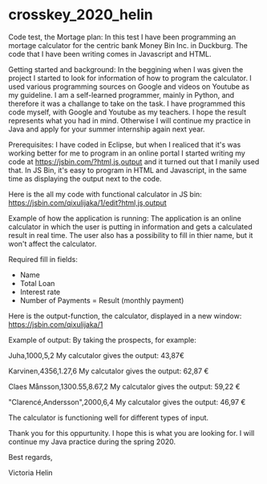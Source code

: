 # crosskey_2020_helin

Code test, the Mortage plan:
In this test I have been programming an mortage calculator for the centric bank Money Bin Inc. in Duckburg. The code that I have been writing comes in Javascript and HTML. 


Getting started and background: 
In the beggining when I was given the project I started to look for information of how to program the calculator. I used various programming sources on Google and videos on Youtube as my guideline. I am a self-learned programmer, mainly in Python, and therefore it was a challange to take on the task. I have programmed this code myself, with Google and Youtube as my teachers. I hope the result represents what you had in mind. Otherwise I will continue my practice in Java and apply for your summer internship again next year. 


Prerequisites:
I have coded in Eclipse, but when I realiced that it's was working better for me to program in an online portal I started writing my code at https://jsbin.com/?html,js,output and it turned out that I manily used that. In JS Bin, it's easy to program in HTML and Javascript, in the same time as displaying the output next to the code.
 


Here is the all my code with functional calculator in JS bin: 
https://jsbin.com/qixulijaka/1/edit?html,js,output



Example of how the application is running:
The application is an online calculator in which the user is putting in information and gets a calculated result in real time. The user also has a possibility to fill in thier name, but it won't affect the calculator. 


Required fill in fields: 
- Name
- Total Loan
- Interest rate
- Number of Payments
= Result (monthly payment)



Here is the output-function, the calculator, displayed in a new window:
https://jsbin.com/qixulijaka/1




Example of output: 
By taking the prospects, for example:

Juha,1000,5,2
My calcutalor gives the output:
43,87€

Karvinen,4356,1.27,6
My calcutalor gives the output:
62,87 €

Claes Månsson,1300.55,8.67,2
My calcutalor gives the output: 
59,22 €

"Clarencé,Andersson",2000,6,4
My calcutalor gives the output: 
46,97 €


The calculator is functioning well for different types of input.



Thank you for this oppurtunity. I hope this is what you are looking for. I will continue my Java practice during the spring 2020.

Best regards,

Victoria Helin

